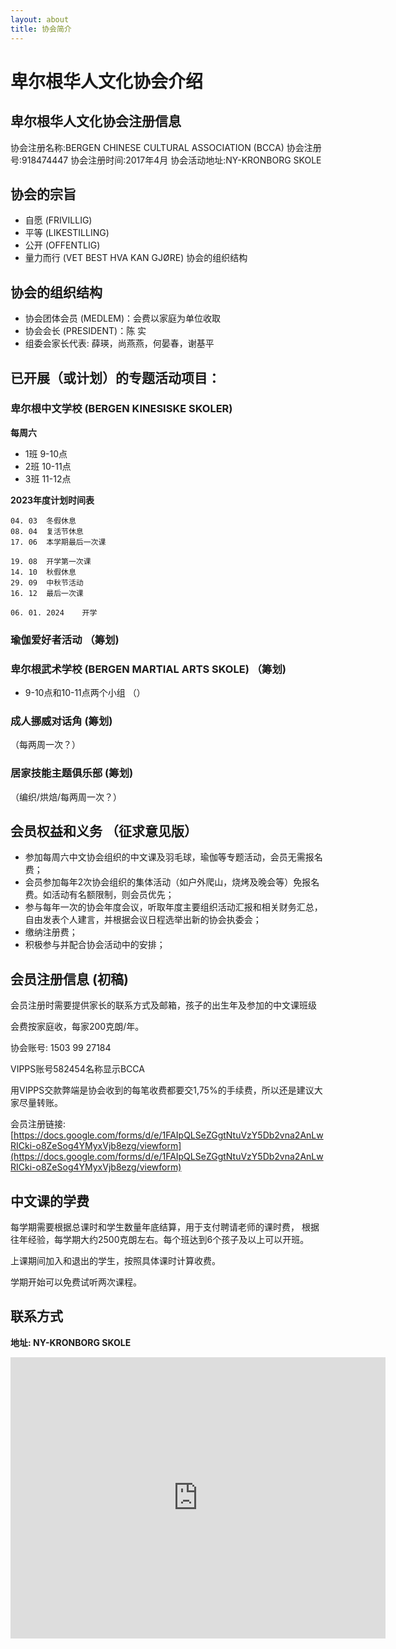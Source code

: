 ```yaml
---
layout: about
title: 协会简介
---
```


卑尔根华人文化协会介绍
=================

## 卑尔根华人文化协会注册信息
协会注册名称:BERGEN CHINESE CULTURAL ASSOCIATION (BCCA)
协会注册号:918474447
协会注册时间:2017年4月
协会活动地址:NY-KRONBORG SKOLE

## 协会的宗旨
* 自愿 (FRIVILLIG)
* 平等 (LIKESTILLING)
* 公开 (OFFENTLIG)
* 量力而行 (VET BEST HVA KAN GJØRE)
协会的组织结构

## 协会的组织结构
* 协会团体会员 (MEDLEM)：会费以家庭为单位收取
* 协会会长 (PRESIDENT)：陈 实
* 组委会家长代表: 薛瑛，尚燕燕，何晏春，谢基平

## 已开展（或计划）的专题活动项目： 

### 卑尔根中文学校 (BERGEN KINESISKE SKOLER)
**每周六**
* 1班 9-10点
* 2班 10-11点
* 3班 11-12点

**2023年度计划时间表**
```text
04. 03	冬假休息
08. 04	复活节休息
17. 06	本学期最后一次课
	
19. 08	开学第一次课
14. 10	秋假休息
29. 09 	中秋节活动
16. 12	最后一次课

06. 01. 2024	开学
```

### 瑜伽爱好者活动 （筹划)

### 卑尔根武术学校 (BERGEN MARTIAL ARTS SKOLE) （筹划)
* 9-10点和10-11点两个小组 （）

### 成人挪威对话角 (筹划)
（每两周一次？）

### 居家技能主题俱乐部 (筹划)
（编织/烘焙/每两周一次？）

## 会员权益和义务 （征求意见版）
* 参加每周六中文协会组织的中文课及羽毛球，瑜伽等专题活动，会员无需报名费；
* 会员参加每年2次协会组织的集体活动（如户外爬山，烧烤及晚会等）免报名费。如活动有名额限制，则会员优先；
* 参与每年一次的协会年度会议，听取年度主要组织活动汇报和相关财务汇总，自由发表个人建言，并根据会议日程选举出新的协会执委会；
* 缴纳注册费；
* 积极参与并配合协会活动中的安排；

## 会员注册信息 (初稿)
会员注册时需要提供家长的联系方式及邮箱，孩子的出生年及参加的中文课班级

会费按家庭收，每家200克朗/年。

协会账号: 1503 99 27184

VIPPS账号582454名称显示BCCA

用VIPPS交款弊端是协会收到的每笔收费都要交1,75%的手续费，所以还是建议大家尽量转账。 

会员注册链接: [https://docs.google.com/forms/d/e/1FAIpQLSeZGgtNtuVzY5Db2vna2AnLwRICki-o8ZeSog4YMyxVjb8ezg/viewform](https://docs.google.com/forms/d/e/1FAIpQLSeZGgtNtuVzY5Db2vna2AnLwRICki-o8ZeSog4YMyxVjb8ezg/viewform)

## 中文课的学费
每学期需要根据总课时和学生数量年底结算，用于支付聘请老师的课时费， 根据往年经验，每学期大约2500克朗左右。每个班达到6个孩子及以上可以开班。

上课期间加入和退出的学生，按照具体课时计算收费。

学期开始可以免费试听两次课程。


## 联系方式
**地址: NY-KRONBORG SKOLE**
<br>
<div>
<iframe src="https://www.google.com/maps/embed?pb=!1m18!1m12!1m3!1d1972.2062086567596!2d5.334264829956057!3d60.37575338038446!2m3!1f0!2f0!3f0!3m2!1i1024!2i768!4f13.1!3m3!1m2!1s0x463cf95199e23901%3A0xd4e1a4248751e79c!2sNy-Krohnborg%20skole!5e0!3m2!1sno!2sno!4v1683927629013!5m2!1sno!2sno" width="600" height="450" style="border:0;" allowfullscreen="" loading="lazy" referrerpolicy="no-referrer-when-downgrade"></iframe>
</div>
